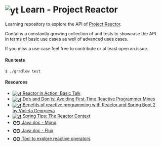 # <img src="https://avatars.githubusercontent.com/u/4201559?s=200&v=4"  width = "100px" alt="yt" align="center"> Learn - Project Reactor

Learning repository to explore the API of [Project Reactor][reactor].

Contains a constantly growing collection of unit tests to showcase the API in terms of basic use cases as well of advanced uses cases.   

If you miss a use case feel free to contribute or at least open an issue.

#### Run tests
    $ ./gradlew test

#### Resources

* [<img src="https://upload.wikimedia.org/wikipedia/commons/4/42/YouTube_icon_%282013-2017%29.png" width="26px" alt="yt" align="center"> Reactor in Action: Basic Talk][yt_reactor_in_action]
* [<img src="https://upload.wikimedia.org/wikipedia/commons/4/42/YouTube_icon_%282013-2017%29.png" width="26px" alt="yt" align="center"> Do’s and Don’ts: Avoiding First-Time Reactive Programmer Mines][yt_do_and_donts_in_reactor]
* [<img src="https://upload.wikimedia.org/wikipedia/commons/4/42/YouTube_icon_%282013-2017%29.png" width="26px" alt="yt" align="center"> Benefits of reactive programming with Reactor and Spring Boot 2 by Violeta Georgieva][yt_do_and_donts_in_reactor]
* [<img src="https://upload.wikimedia.org/wikipedia/commons/4/42/YouTube_icon_%282013-2017%29.png" width="26px" alt="yt" align="center"> Spring Tips: The Reactor Context][yt_reactor_context]
* [<img src="https://raw.githubusercontent.com/ionic-team/ionicons/master/src/svg/link-outline.svg" width="26px" alt="yt" align="center"> Java doc - Mono][doc_mono]
* [<img src="https://raw.githubusercontent.com/ionic-team/ionicons/master/src/svg/link-outline.svg" width="26px" alt="yt" align="center"> Java doc - Flux][doc_flux]
* [<img src="https://raw.githubusercontent.com/ionic-team/ionicons/master/src/svg/link-outline.svg" width="26px" alt="yt" align="center"> Tool to explore reactive operators][marbles]

[yt_reactor_in_action]: https://youtu.be/kwuu1efzkf4
[yt_reactor_context]: https://youtu.be/5tlZddM5Jo0
[yt_do_and_donts_in_reactor]: https://youtu.be/0rnMIueRKNU
[yt_benefits_of_rector]: https://youtu.be/ODzY5uJfzDI

[marbles]:https://rxmarbles.com/
[doc_mono]: https://projectreactor.io/docs/core/release/api/reactor/core/publisher/Mono.html
[doc_flux]: https://projectreactor.io/docs/core/release/api/reactor/core/publisher/Flux.html
[reactor]: https://projectreactor.io/

